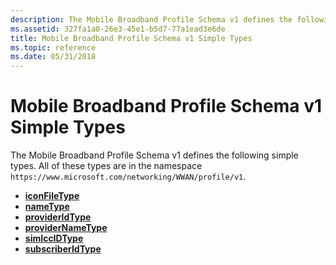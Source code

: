 ```yaml
---
description: The Mobile Broadband Profile Schema v1 defines the following simple types. All of these types are in the namespace https://www.microsoft.com/networking/WWAN/profile/v1.
ms.assetid: 327fa1a0-26e3-45e1-b5d7-77a1ead3e6de
title: Mobile Broadband Profile Schema v1 Simple Types
ms.topic: reference
ms.date: 05/31/2018
---
```


# Mobile Broadband Profile Schema v1 Simple Types

The Mobile Broadband Profile Schema v1 defines the following simple types. All of these types are in the namespace `https://www.microsoft.com/networking/WWAN/profile/v1`.

-   [**iconFileType**](schema-iconfiletype-simpletype.md)
-   [**nameType**](schema-nametype-simpletype.md)
-   [**providerIdType**](schema-provideridtype-simpletype.md)
-   [**providerNameType**](schema-providernametype-simpletype.md)
-   [**simIccIDType**](schema-simiccidtype-simpletype.md)
-   [**subscriberIdType**](schema-subscriberidtype-simpletype.md)

 

 



